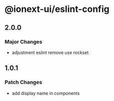 # @ionext-ui/eslint-config

## 2.0.0

### Major Changes

- adjustment eslint remove use rockset

## 1.0.1

### Patch Changes

- add display name in components
